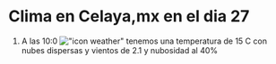 # Clima en Celaya,mx en el dia 27

1. A las 10:0 !["icon weather"](http://openweathermap.org/img/w/03d.png) tenemos una temperatura de 15 C con nubes dispersas y  vientos de 2.1 y nubosidad al 40%

